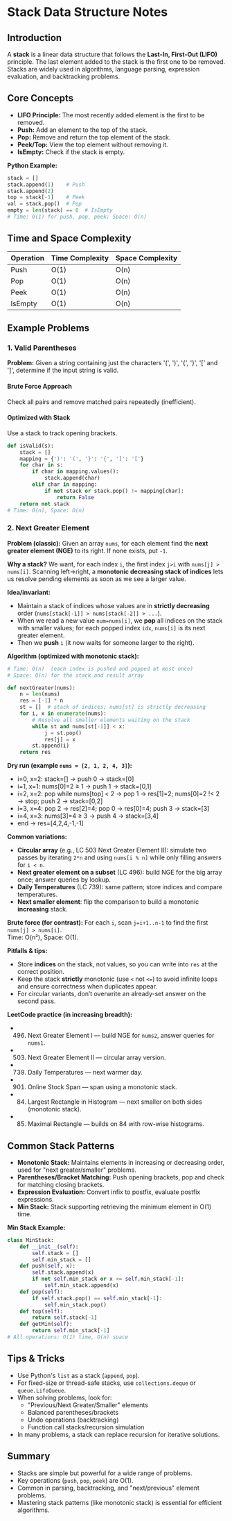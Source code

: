 # Stack Data Structure Notes

## Introduction

A **stack** is a linear data structure that follows the **Last-In, First-Out (LIFO)** principle. The last element added to the stack is the first one to be removed. Stacks are widely used in algorithms, language parsing, expression evaluation, and backtracking problems.

## Core Concepts

- **LIFO Principle:** The most recently added element is the first to be removed.
- **Push:** Add an element to the top of the stack.
- **Pop:** Remove and return the top element of the stack.
- **Peek/Top:** View the top element without removing it.
- **IsEmpty:** Check if the stack is empty.

**Python Example:**
```python
stack = []
stack.append(1)    # Push
stack.append(2)
top = stack[-1]    # Peek
val = stack.pop()  # Pop
empty = len(stack) == 0  # IsEmpty
# Time: O(1) for push, pop, peek; Space: O(n)
```

## Time and Space Complexity

| Operation | Time Complexity | Space Complexity |
|-----------|----------------|-----------------|
| Push      | O(1)           | O(n)            |
| Pop       | O(1)           | O(n)            |
| Peek      | O(1)           | O(n)            |
| IsEmpty   | O(1)           | O(n)            |

## Example Problems

### 1. Valid Parentheses

**Problem:** Given a string containing just the characters '(', ')', '{', '}', '[' and ']', determine if the input string is valid.

#### Brute Force Approach
Check all pairs and remove matched pairs repeatedly (inefficient).

#### Optimized with Stack
Use a stack to track opening brackets.
```python
def isValid(s):
    stack = []
    mapping = {')': '(', '}': '{', ']': '['}
    for char in s:
        if char in mapping.values():
            stack.append(char)
        elif char in mapping:
            if not stack or stack.pop() != mapping[char]:
                return False
    return not stack
# Time: O(n), Space: O(n)
```

### 2. Next Greater Element

**Problem (classic):** Given an array `nums`, for each element find the **next greater element (NGE)** to its right. If none exists, put `-1`.

**Why a stack?** We want, for each index `i`, the first index `j>i` with `nums[j] > nums[i]`. Scanning left→right, a **monotonic decreasing stack of indices** lets us resolve pending elements as soon as we see a larger value.

**Idea/invariant:**
- Maintain a stack of indices whose values are in **strictly decreasing** order (`nums[stack[-1]] > nums[stack[-2]] > ...`).
- When we read a new value `num=nums[i]`, we **pop** all indices on the stack with smaller values; for each popped index `idx`, `nums[i]` is its next greater element.
- Then we **push** `i` (it now waits for someone larger to the right).

**Algorithm (optimized with monotonic stack):**
```python
# Time: O(n)  (each index is pushed and popped at most once)
# Space: O(n) for the stack and result array

def nextGreater(nums):
    n = len(nums)
    res = [-1] * n
    st = []  # stack of indices; nums[st] is strictly decreasing
    for i, x in enumerate(nums):
        # Resolve all smaller elements waiting on the stack
        while st and nums[st[-1]] < x:
            j = st.pop()
            res[j] = x
        st.append(i)
    return res
```

**Dry run (example `nums = [2, 1, 2, 4, 3]`):**
- i=0, x=2: stack=[] → push 0 → stack=[0]
- i=1, x=1: nums[0]=2 ≥ 1 → push 1 → stack=[0,1]
- i=2, x=2: pop while nums[top] < 2 → pop 1 → res[1]=2; nums[0]=2 !< 2 → stop; push 2 → stack=[0,2]
- i=3, x=4: pop 2 → res[2]=4; pop 0 → res[0]=4; push 3 → stack=[3]
- i=4, x=3: nums[3]=4 ≥ 3 → push 4 → stack=[3,4]
- end → res=[4,2,4,-1,-1]

**Common variations:**
- **Circular array** (e.g., LC 503 Next Greater Element II): simulate two passes by iterating `2*n` and using `nums[i % n]` while only filling answers for `i < n`.
- **Next greater element on a subset** (LC 496): build NGE for the big array once; answer queries by lookup.
- **Daily Temperatures** (LC 739): same pattern; store indices and compare temperatures.
- **Next smaller element**: flip the comparison to build a monotonic **increasing** stack.

**Brute force (for contrast):** For each `i`, scan `j=i+1..n-1` to find the first `nums[j] > nums[i]`.  
Time: O(n²), Space: O(1).

**Pitfalls & tips:**
- Store **indices** on the stack, not values, so you can write into `res` at the correct position.
- Keep the stack **strictly** monotonic (use `<` not `<=`) to avoid infinite loops and ensure correctness when duplicates appear.
- For circular variants, don’t overwrite an already-set answer on the second pass.

**LeetCode practice (in increasing breadth):**
- 496. Next Greater Element I — build NGE for `nums2`, answer queries for `nums1`.  
- 503. Next Greater Element II — circular array version.  
- 739. Daily Temperatures — next warmer day.  
- 901. Online Stock Span — span using a monotonic stack.  
- 84. Largest Rectangle in Histogram — next smaller on both sides (monotonic stack).  
- 85. Maximal Rectangle — builds on 84 with row-wise histograms.

## Common Stack Patterns

- **Monotonic Stack:** Maintains elements in increasing or decreasing order, used for "next greater/smaller" problems.
- **Parentheses/Bracket Matching:** Push opening brackets, pop and check for matching closing brackets.
- **Expression Evaluation:** Convert infix to postfix, evaluate postfix expressions.
- **Min Stack:** Stack supporting retrieving the minimum element in O(1) time.

**Min Stack Example:**
```python
class MinStack:
    def __init__(self):
        self.stack = []
        self.min_stack = []
    def push(self, x):
        self.stack.append(x)
        if not self.min_stack or x <= self.min_stack[-1]:
            self.min_stack.append(x)
    def pop(self):
        if self.stack.pop() == self.min_stack[-1]:
            self.min_stack.pop()
    def top(self):
        return self.stack[-1]
    def getMin(self):
        return self.min_stack[-1]
# All operations: O(1) time, O(n) space
```

## Tips & Tricks

- Use Python's `list` as a stack (`append`, `pop`).
- For fixed-size or thread-safe stacks, use `collections.deque` or `queue.LifoQueue`.
- When solving problems, look for:
  - "Previous/Next Greater/Smaller" elements
  - Balanced parentheses/brackets
  - Undo operations (backtracking)
  - Function call stacks/recursion simulation
- In many problems, a stack can replace recursion for iterative solutions.

## Summary

- Stacks are simple but powerful for a wide range of problems.
- Key operations (`push`, `pop`, `peek`) are O(1).
- Common in parsing, backtracking, and "next/previous" element problems.
- Mastering stack patterns (like monotonic stack) is essential for efficient algorithms.
